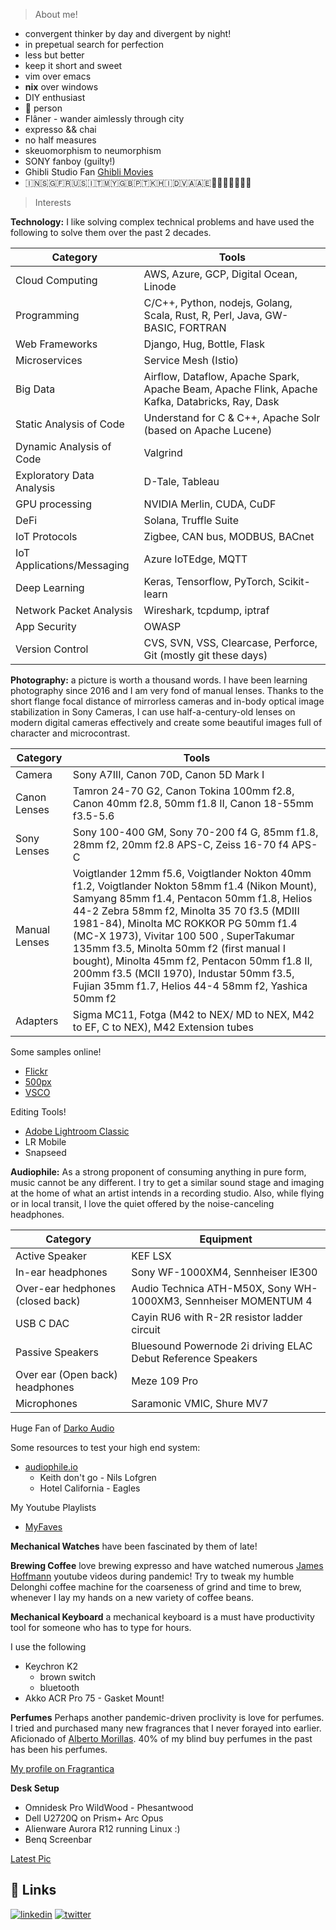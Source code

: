 > About me!

* convergent thinker by day and divergent by night!
* in prepetual search for perfection
* less but better
* keep it short and sweet
* vim over emacs
* **nix** over windows
* DIY enthusiast
* 🐶 person
* Flâner - wander aimlessly through city
* expresso && chai
* no half measures
* skeuomorphism to neumorphism
* SONY fanboy (guilty!)
* Ghibli Studio Fan [Ghibli Movies](https://www.imdb.com/list/ls561133549/)
* 🇮🇳🇸🇬🇫🇷🇺🇸🇮🇹🇲🇾🇬🇧🇵🇹🇰🇭🇮🇩🇻🇦🇦🇪󠁳󠁣󠁴󠁿🏴󠁧󠁢󠁳󠁣󠁴󠁿🇭🇰🇹🇭🇰🇷

> Interests

**Technology:** I like solving complex technical problems and have used the following to solve them over the past 2 decades.

|Category| Tools|
|-|-|
|Cloud Computing|AWS, Azure, GCP, Digital Ocean, Linode|
|Programming|C/C++, Python, nodejs, Golang, Scala, Rust, R, Perl, Java, GW-BASIC, FORTRAN|
|Web Frameworks|Django, Hug, Bottle, Flask|
|Microservices|Service Mesh (Istio)|
|Big Data|Airflow, Dataflow, Apache Spark, Apache Beam, Apache Flink, Apache Kafka, Databricks, Ray, Dask|
|Static Analysis of Code|Understand for C & C++, Apache Solr (based on Apache Lucene)|
|Dynamic Analysis of Code|Valgrind|
|Exploratory Data Analysis|D-Tale, Tableau|
|GPU processing|NVIDIA Merlin, CUDA, CuDF|
|DeFi|Solana, Truffle Suite|
|IoT Protocols|Zigbee, CAN bus, MODBUS, BACnet|
|IoT Applications/Messaging|Azure IoTEdge, MQTT|
|Deep Learning|Keras, Tensorflow, PyTorch, Scikit-learn|
|Network Packet Analysis|Wireshark, tcpdump, iptraf|
|App Security|OWASP|
|Version Control|CVS, SVN, VSS, Clearcase, Perforce, Git (mostly git these days)|

**Photography:** a picture is worth a thousand words. I have been learning photography since 2016 and I am very fond of manual lenses. Thanks to the short flange focal distance of mirrorless cameras and in-body optical image stabilization in Sony Cameras, I can use half-a-century-old lenses on modern digital cameras effectively and create some beautiful images full of character and microcontrast.

|Category| Tools|
|--------|------|
|Camera| Sony A7III, Canon 70D, Canon 5D Mark I|
|Canon Lenses|Tamron 24-70 G2, Canon Tokina 100mm f2.8, Canon 40mm f2.8, 50mm f1.8 II, Canon 18-55mm f3.5-5.6|
|Sony Lenses|Sony 100-400 GM, Sony 70-200 f4 G, 85mm f1.8, 28mm f2, 20mm f2.8 APS-C, Zeiss 16-70 f4 APS-C |
|Manual Lenses|Voigtlander 12mm f5.6, Voigtlander Nokton 40mm f1.2, Voigtlander Nokton 58mm f1.4 (Nikon Mount), Samyang 85mm f1.4, Pentacon 50mm f1.8, Helios 44-2 Zebra  58mm f2, Minolta 35 70 f3.5 (MDIII 1981-84), Minolta MC ROKKOR PG 50mm f1.4 (MC-X 1973), Vivitar 100 500 , SuperTakumar 135mm f3.5, Minolta 50mm f2 (first manual I bought), Minolta 45mm f2, Pentacon 50mm f1.8 II, 200mm f3.5 (MCII 1970), Industar 50mm f3.5, Fujian 35mm f1.7, Helios 44-4 58mm f2, Yashica 50mm f2|
|Adapters|Sigma MC11, Fotga (M42 to NEX/ MD to NEX, M42 to EF, C to NEX), M42 Extension tubes|

Some samples online!

* [Flickr](https://flickr.com/photos/abhishesh-sharma/)
* [500px](https://500px.com/p/AbhisheshSharma)
* [VSCO](https://vsco.co/attaboyabhi/gallery)

Editing Tools!

* [Adobe Lightroom Classic](https://lightroom.adobe.com/)
* LR Mobile
* Snapseed


**Audiophile:** As a strong proponent of consuming anything in pure form, music cannot be any different. I try to get a similar sound stage and imaging at the home of what an artist intends in a recording studio. Also, while flying or in local transit, I love the quiet offered by the noise-canceling headphones.

|Category|Equipment|
|--------|---------|
|Active Speaker|KEF LSX|
|In-ear headphones|Sony WF-1000XM4, Sennheiser IE300|
|Over-ear hedphones (closed back)|Audio Technica ATH-M50X, Sony WH-1000XM3, Sennheiser MOMENTUM 4|
|USB C DAC | Cayin RU6 with R-2R resistor ladder circuit|
|Passive Speakers| Bluesound Powernode 2i driving ELAC Debut Reference Speakers|
|Over ear (Open back) headphones| Meze 109 Pro|
|Microphones| Saramonic VMIC, Shure MV7 |

Huge Fan of [Darko Audio](https://darko.audio/)

Some resources to test your high end system:

* [audiophile.io](https://audiophilemusic.io/portfolio/top-10-samplers-for-test-high-end-system/)
  * Keith don't go - Nils Lofgren
  * Hotel California - Eagles

My Youtube Playlists

* [MyFaves](https://youtube.com/playlist?list=PLj55yZwiFXSTzrE8k7Lse6HNOzAnYGBXq)



**Mechanical Watches** have been fascinated by them of late!

**Brewing Coffee** love brewing expresso and have watched numerous [James Hoffmann](https://www.jameshoffmann.co.uk/) youtube videos during pandemic! Try to tweak my humble Delonghi coffee machine for the coarseness of grind and time to brew, whenever I lay my hands on a new variety of coffee beans.

**Mechanical Keyboard** a mechanical keyboard is a must have productivity tool for someone who has to type for hours.

I use the following

* Keychron K2
  * brown switch
  * bluetooth
* Akko ACR Pro 75 - Gasket Mount!

**Perfumes** Perhaps another pandemic-driven proclivity is love for perfumes. I tried and purchased many new fragrances that I never forayed into earlier. Aficionado of [Alberto Morillas](https://www.firmenich.com/fragrance/fine-fragrance/people/alberto-morillas). 40% of my blind buy perfumes in the past has been his perfumes.

[My profile on Fragrantica](https://www.fragrantica.com/member/1459421)

**Desk Setup**

* Omnidesk Pro WildWood - Phesantwood
* Dell U2720Q on Prism+ Arc Opus
* Alienware Aurora R12 running Linux :)
* Benq Screenbar

[Latest Pic](https://vsco.co/attaboyabhi/media/63cad1ff40e07c79c2000001)



## 🔗 Links

[![linkedin](https://img.shields.io/badge/linkedin-0A66C2?style=for-the-badge&logo=linkedin&logoColor=white)](https://www.linkedin.com/in/abhishesh)
[![twitter](https://img.shields.io/badge/twitter-1DA1F2?style=for-the-badge&logo=twitter&logoColor=white)](https://twitter.com/abhishesh)
